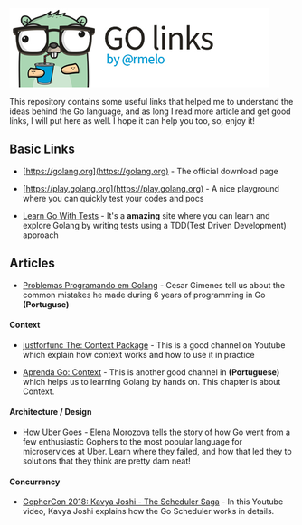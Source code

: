 ![Go links by rmelo logo](https://github.com/rmelo/go-links/blob/main/go-links-by-rmelo.jpg "Go links by rmelo")

This repository contains some useful links that helped me to understand  the ideas behind the Go language, and as long I read more article and get good links, I will put here as well. I hope it can help you too, so, enjoy it!

## Basic Links

- [https://golang.org](https://golang.org) - The official download page

- [https://play.golang.org](https://play.golang.org) - A nice playground where you can quickly test your codes and pocs

- [Learn Go With Tests](https://quii.gitbook.io/learn-go-with-tests) - It's a **amazing** site where you can learn and explore Golang by writing tests using a TDD(Test Driven Development) approach


## Articles

- [Problemas Programando em Golang](https://crg.eti.br/post/problemas-programando-em-golang) - Cesar Gimenes tell us about the common mistakes he made during 6 years of programming in Go **(Portuguse)**

#### Context

- [justforfunc The: Context Package](https://www.youtube.com/watch?v=LSzR0VEraWw&ab_channel=justforfunc%3AProgramminginGo) - This is a good channel on Youtube which explain how context works and how to use it in practice

- [Aprenda Go: Context](https://www.youtube.com/watch?v=PhTtrrsUH8c&ab_channel=AprendaGo) - This is another good channel in **(Portuguese)** which helps us to learning Golang by hands on. This chapter is about Context.


#### Architecture / Design
- [How Uber Goes](https://www.youtube.com/watch?v=nLskCRJOdxM&ab_channel=GopherAcademy) - Elena Morozova tells the story of how Go went from a few enthusiastic Gophers to the most popular language for microservices at Uber. Learn where they failed, and how that led they to solutions that they think are pretty darn neat!

#### Concurrency
- [GopherCon 2018: Kavya Joshi - The Scheduler Saga](https://www.youtube.com/watch?v=YHRO5WQGh0k) - In this Youtube video, Kavya Joshi explains how the Go Scheduler works in details.
